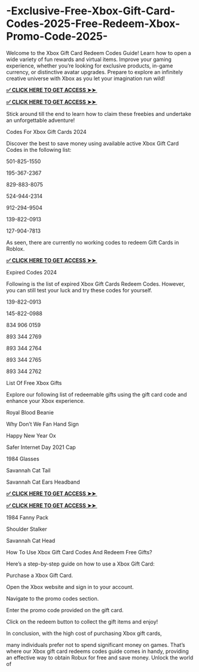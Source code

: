 # -Exclusive-Free-Xbox-Gift-Card-Codes-2025-Free-Redeem-Xbox-Promo-Code-2025-
Welcome to the Xbox Gift Card Redeem Codes Guide! Learn how to open a wide variety of fun rewards and virtual items. Improve your gaming experience, whether you’re looking for exclusive products, in-game currency, or distinctive avatar upgrades. Prepare to explore an infinitely creative universe with Xbox as you let your imagination run wild!

>>>>>>>>>>>>>>>>>>>>>>>>>>>>>>>>>>>>>>>>>>>>>>>>>>>>>>>>>>>>>>>>>>>>>>>>>>>>>>>>>>>>>>>>>>>

**[✅ CLICK HERE TO GET ACCESS ➤➤ ​​](https://xnproo.com/giftcards/)**

**[✅ CLICK HERE TO GET ACCESS ➤➤ ​​](https://xnproo.com/giftcards/)**

>>>>>>>>>>>>>>>>>>>>>>>>>>>>>>>>>>>>>>>>>>>>>>>>>>>>>>>>>>>>>>>>>>>>>>>>>>>>>>>>>>>>>>>>>>>>

Stick around till the end to learn how to claim these freebies and undertake an unforgettable adventure!

Codes For Xbox Gift Cards 2024

Discover the best to save money using available active Xbox Gift Card Codes in the following list:

501-825-1550

195-367-2367

829-883-8075

524-944-2314

912-294-9504

139-822-0913

127-904-7813

As seen, there are currently no working codes to redeem Gift Cards in Roblox.

>>>>>>>>>>>>>>>>>>>>>>>>>>>>>>>>>>>>>>>>>>>>>>>>>>>>>>>>>>>>>>>>>>>>>>>>>>>>>>>>>>>>>>>>>>>

**[✅ CLICK HERE TO GET ACCESS ➤➤ ​​](https://xnproo.com/giftcards/)**

>>>>>>>>>>>>>>>>>>>>>>>>>>>>>>>>>>>>>>>>>>>>>>>>>>>>>>>>>>>>>>>>>>>>>>>>>>>>>>>>>>>>>>>>>>>>

Expired Codes 2024

Following is the list of expired Xbox Gift Cards Redeem Codes. However, you can still test your luck and try these codes for yourself.

139-822-0913

145-822-0988

834 906 0159

893 344 2769

893 344 2764

893 344 2765

893 344 2762

List Of Free Xbox Gifts

Explore our following list of redeemable gifts using the gift card code and enhance your Xbox experience.

Royal Blood Beanie

Why Don’t We Fan Hand Sign

Happy New Year Ox

Safer Internet Day 2021 Cap

1984 Glasses

Savannah Cat Tail

Savannah Cat Ears Headband

>>>>>>>>>>>>>>>>>>>>>>>>>>>>>>>>>>>>>>>>>>>>>>>>>>>>>>>>>>>>>>>>>>>>>>>>>>>>>>>>>>>>>>>>>>>

**[✅ CLICK HERE TO GET ACCESS ➤➤ ​​](https://xnproo.com/giftcards/)**

**[✅ CLICK HERE TO GET ACCESS ➤➤ ​​](https://xnproo.com/giftcards/)**

>>>>>>>>>>>>>>>>>>>>>>>>>>>>>>>>>>>>>>>>>>>>>>>>>>>>>>>>>>>>>>>>>>>>>>>>>>>>>>>>>>>>>>>>>>>>

1984 Fanny Pack

Shoulder Stalker

Savannah Cat Head

How To Use Xbox Gift Card Codes And Redeem Free Gifts?

Here’s a step-by-step guide on how to use a Xbox Gift Card:

Purchase a Xbox Gift Card.

Open the Xbox website and sign in to your account.

Navigate to the promo codes section.

Enter the promo code provided on the gift card.

Click on the redeem button to collect the gift items and enjoy!

In conclusion, with the high cost of purchasing Xbox gift cards,

many individuals prefer not to spend significant money on games. That’s
where our Xbox gift card redeems codes guide comes in handy, providing an
effective way to obtain Robux for free and save money. Unlock the world of
